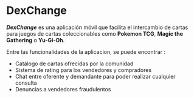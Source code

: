 # DexChange
***DexChange*** es una aplicación móvil que facilita el intercambio de cartas para juegos de cartas coleccionables como **Pokemon TCG**, **Magic the Gathering** o **Yu-Gi-Oh**.

Entre las funcionalidades de la aplicacion, se puede encontrar :
* Catálogo de cartas ofrecidas por la comunidad
* Sistema de rating para los vendedores y compradores
* Chat entre oferente y demandante para poder realizar cualquier consulta
* Denuncias a vendedores fraudulentos
